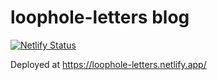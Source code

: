 # loophole-letters blog

[![Netlify Status](https://api.netlify.com/api/v1/badges/d569c76c-b9a8-422f-9151-fd742537a6d3/deploy-status)](https://app.netlify.com/sites/loophole-letters/deploys)

Deployed at <https://loophole-letters.netlify.app/>
